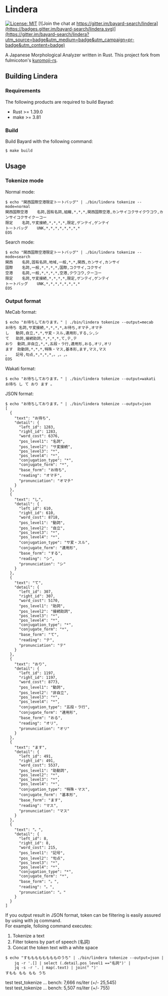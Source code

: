 # Lindera

[![License: MIT](https://img.shields.io/badge/License-MIT-yellow.svg)](https://opensource.org/licenses/MIT) [![Join the chat at https://gitter.im/bayard-search/lindera](https://badges.gitter.im/bayard-search/lindera.svg)](https://gitter.im/bayard-search/lindera?utm_source=badge&utm_medium=badge&utm_campaign=pr-badge&utm_content=badge)

A Japanese Morphological Analyzer written in Rust. This project fork from fulmicoton's [kuromoji-rs](https://github.com/fulmicoton/kuromoji-rs).


## Building Lindera

### Requirements

The following products are required to build Bayrad:

- Rust >= 1.39.0
- make >= 3.81

### Build

Build Bayard with the following command:

```text
$ make build
```

## Usage

### Tokenize mode

Normal mode:
```
$ echo "関西国際空港限定トートバッグ" | ./bin/lindera tokenize --mode=normal
関西国際空港    名詞,固有名詞,組織,*,*,*,関西国際空港,カンサイコクサイクウコウ,カンサイコクサイクーコー
限定    名詞,サ変接続,*,*,*,*,限定,ゲンテイ,ゲンテイ
トートバッグ    UNK,*,*,*,*,*,*,*,*
EOS
```

Search mode:
```
$ echo "関西国際空港限定トートバッグ" | ./bin/lindera tokenize --mode=search
関西    名詞,固有名詞,地域,一般,*,*,関西,カンサイ,カンサイ
国際    名詞,一般,*,*,*,*,国際,コクサイ,コクサイ
空港    名詞,一般,*,*,*,*,空港,クウコウ,クーコー
限定    名詞,サ変接続,*,*,*,*,限定,ゲンテイ,ゲンテイ
トートバッグ    UNK,*,*,*,*,*,*,*,*
EOS
```

### Output format

MeCab format:
```
$ echo "お待ちしております。" | ./bin/lindera tokenize --output=mecab
お待ち	名詞,サ変接続,*,*,*,*,お待ち,オマチ,オマチ
し	動詞,自立,*,*,サ変・スル,連用形,する,シ,シ
て	助詞,接続助詞,*,*,*,*,て,テ,テ
おり	動詞,非自立,*,*,五段・ラ行,連用形,おる,オリ,オリ
ます	助動詞,*,*,*,特殊・マス,基本形,ます,マス,マス
。	記号,句点,*,*,*,*,。,。,。
EOS
```

Wakati format:
```
$ echo "お待ちしております。" | ./bin/lindera tokenize --output=wakati
お待ち し て おり ます 。
```

JSON format:
```
$ echo "お待ちしております。" | ./bin/lindera tokenize --output=json
[
  {
    "text": "お待ち",
    "detail": {
      "left_id": 1283,
      "right_id": 1283,
      "word_cost": 6376,
      "pos_level1": "名詞",
      "pos_level2": "サ変接続",
      "pos_level3": "*",
      "pos_level4": "*",
      "conjugation_type": "*",
      "conjugate_form": "*",
      "base_form": "お待ち",
      "reading": "オマチ",
      "pronunciation": "オマチ"
    }
  },
  {
    "text": "し",
    "detail": {
      "left_id": 610,
      "right_id": 610,
      "word_cost": 8718,
      "pos_level1": "動詞",
      "pos_level2": "自立",
      "pos_level3": "*",
      "pos_level4": "*",
      "conjugation_type": "サ変・スル",
      "conjugate_form": "連用形",
      "base_form": "する",
      "reading": "シ",
      "pronunciation": "シ"
    }
  },
  {
    "text": "て",
    "detail": {
      "left_id": 307,
      "right_id": 307,
      "word_cost": 5170,
      "pos_level1": "助詞",
      "pos_level2": "接続助詞",
      "pos_level3": "*",
      "pos_level4": "*",
      "conjugation_type": "*",
      "conjugate_form": "*",
      "base_form": "て",
      "reading": "テ",
      "pronunciation": "テ"
    }
  },
  {
    "text": "おり",
    "detail": {
      "left_id": 1197,
      "right_id": 1197,
      "word_cost": 8773,
      "pos_level1": "動詞",
      "pos_level2": "非自立",
      "pos_level3": "*",
      "pos_level4": "*",
      "conjugation_type": "五段・ラ行",
      "conjugate_form": "連用形",
      "base_form": "おる",
      "reading": "オリ",
      "pronunciation": "オリ"
    }
  },
  {
    "text": "ます",
    "detail": {
      "left_id": 491,
      "right_id": 491,
      "word_cost": 5537,
      "pos_level1": "助動詞",
      "pos_level2": "*",
      "pos_level3": "*",
      "pos_level4": "*",
      "conjugation_type": "特殊・マス",
      "conjugate_form": "基本形",
      "base_form": "ます",
      "reading": "マス",
      "pronunciation": "マス"
    }
  },
  {
    "text": "。",
    "detail": {
      "left_id": 8,
      "right_id": 8,
      "word_cost": 215,
      "pos_level1": "記号",
      "pos_level2": "句点",
      "pos_level3": "*",
      "pos_level4": "*",
      "conjugation_type": "*",
      "conjugate_form": "*",
      "base_form": "。",
      "reading": "。",
      "pronunciation": "。"
    }
  }
]
```

If you output result in JSON format, token can be filtering is easily assured by using with jq command.  
For example, folloing command executes:
1. Tokenize a text
2. Filter tokens by part of speech (名詞)
3. Concat the token text with a white space

```
$ echo "すもももももももものうち" | ./bin/lindera tokenize --output=json |
    jq -r '.[] | select (.detail.pos_level1 =="名詞")' |
    jq -s -r '. | map(.text) | join(" ")'
すもも もも もも うち
```

test test_tokenize ... bench:       7,666 ns/iter (+/- 25,545)  
test test_tokenize ... bench:       5,507 ns/iter (+/- 755)
